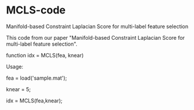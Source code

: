 # MCLS-code
Manifold-based Constraint Laplacian Score for multi-label feature selection

This code from our paper "Manifold-based Constraint Laplacian Score for multi-label feature selection".

function idx = MCLS(fea, knear)

Usage:

fea = load('sample.mat');

knear = 5; 

idx = MCLS(fea,knear);
